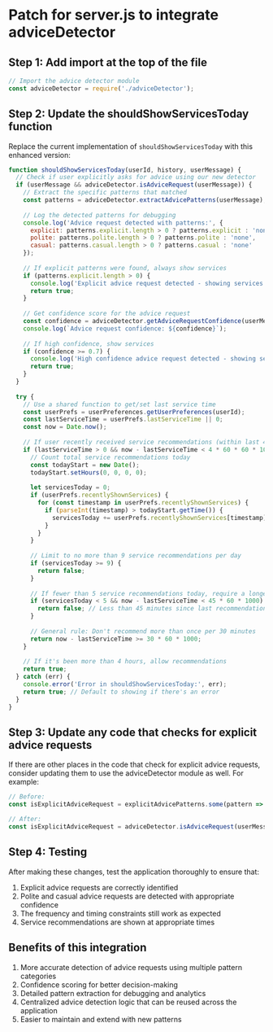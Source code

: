# Patch for server.js to integrate adviceDetector

## Step 1: Add import at the top of the file

```javascript
// Import the advice detector module
const adviceDetector = require('./adviceDetector');
```

## Step 2: Update the shouldShowServicesToday function

Replace the current implementation of `shouldShowServicesToday` with this enhanced version:

```javascript
function shouldShowServicesToday(userId, history, userMessage) {
  // Check if user explicitly asks for advice using our new detector
  if (userMessage && adviceDetector.isAdviceRequest(userMessage)) {
    // Extract the specific patterns that matched
    const patterns = adviceDetector.extractAdvicePatterns(userMessage);
    
    // Log the detected patterns for debugging
    console.log('Advice request detected with patterns:', {
      explicit: patterns.explicit.length > 0 ? patterns.explicit : 'none',
      polite: patterns.polite.length > 0 ? patterns.polite : 'none',
      casual: patterns.casual.length > 0 ? patterns.casual : 'none'
    });
    
    // If explicit patterns were found, always show services
    if (patterns.explicit.length > 0) {
      console.log('Explicit advice request detected - showing services');
      return true;
    }
    
    // Get confidence score for the advice request
    const confidence = adviceDetector.getAdviceRequestConfidence(userMessage);
    console.log(`Advice request confidence: ${confidence}`);
    
    // If high confidence, show services
    if (confidence >= 0.7) {
      console.log('High confidence advice request detected - showing services');
      return true;
    }
  }
  
  try {
    // Use a shared function to get/set last service time
    const userPrefs = userPreferences.getUserPreferences(userId);
    const lastServiceTime = userPrefs.lastServiceTime || 0;
    const now = Date.now();
    
    // If user recently received service recommendations (within last 4 hours)
    if (lastServiceTime > 0 && now - lastServiceTime < 4 * 60 * 60 * 1000) {
      // Count total service recommendations today
      const todayStart = new Date();
      todayStart.setHours(0, 0, 0, 0);
      
      let servicesToday = 0;
      if (userPrefs.recentlyShownServices) {
        for (const timestamp in userPrefs.recentlyShownServices) {
          if (parseInt(timestamp) > todayStart.getTime()) {
            servicesToday += userPrefs.recentlyShownServices[timestamp].length;
          }
        }
      }
      
      // Limit to no more than 9 service recommendations per day
      if (servicesToday >= 9) {
        return false;
      }
      
      // If fewer than 5 service recommendations today, require a longer minimum gap
      if (servicesToday < 5 && now - lastServiceTime < 45 * 60 * 1000) {
        return false; // Less than 45 minutes since last recommendation
      }
      
      // General rule: Don't recommend more than once per 30 minutes
      return now - lastServiceTime >= 30 * 60 * 1000;
    }
    
    // If it's been more than 4 hours, allow recommendations
    return true;
  } catch (err) {
    console.error('Error in shouldShowServicesToday:', err);
    return true; // Default to showing if there's an error
  }
}
```

## Step 3: Update any code that checks for explicit advice requests

If there are other places in the code that check for explicit advice requests, consider updating them to use the adviceDetector module as well. For example:

```javascript
// Before:
const isExplicitAdviceRequest = explicitAdvicePatterns.some(pattern => userMessage.includes(pattern));

// After:
const isExplicitAdviceRequest = adviceDetector.isAdviceRequest(userMessage);
```

## Step 4: Testing

After making these changes, test the application thoroughly to ensure that:

1. Explicit advice requests are correctly identified
2. Polite and casual advice requests are detected with appropriate confidence
3. The frequency and timing constraints still work as expected
4. Service recommendations are shown at appropriate times

## Benefits of this integration

1. More accurate detection of advice requests using multiple pattern categories
2. Confidence scoring for better decision-making
3. Detailed pattern extraction for debugging and analytics
4. Centralized advice detection logic that can be reused across the application
5. Easier to maintain and extend with new patterns